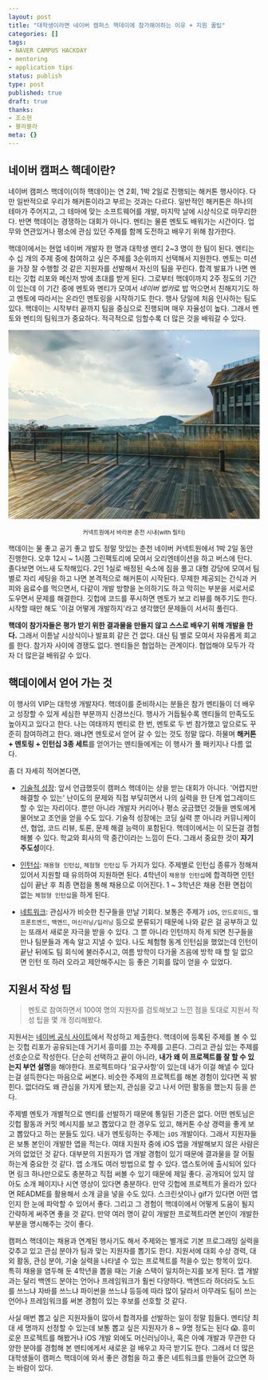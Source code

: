 ```yaml
---
layout: post
title: "대학생이라면 네이버 캠퍼스 핵데이에 참가해야하는 이유 + 지원 꿀팁"
categories: []
tags:
- NAVER CAMPUS HACKDAY
- mentoring
- application tips
status: publish
type: post
published: true
draft: true
thanks: 
- 조소현
- 블라블라
meta: {}
---
```


## 네이버 캠퍼스 핵데이란?

네이버 캠퍼스 핵데이(이하 핵데이)는 연 2회, 1박 2일로 진행되는 해커톤 행사이다. 다만 일반적으로 우리가 해커톤이라고 부르는 것과는 다르다. 일반적인 해커톤은 하나의 테마가 주어지고, 그 테마에 맞는 소프트웨어를 개발, 마지막 날에 시상식으로 마무리한다. 반면 핵데이는 경쟁하는 대회가 아니다. 멘티는 물론 멘토도 배워가는 시간이다. 업무와 연관있거나 평소에 관심 있던 주제를 함께 도전하고 배우기 위해 참가한다. 

핵데이에서는 현업 네이버 개발자 한 명과 대학생 멘티 2~3 명이 한 팀이 된다. 멘티는 수 십 개의 주제 중에 참여하고 싶은 주제를 3순위까지 선택해서 지원한다. 멘토는 미션을 가장 잘 수행할 것 같은 지원자를 선발해서 자신의 팀을 꾸린다. 합격 발표가 나면 멘티는 깃헙 리포와 메신저 방에 초대를 받게 된다. 그로부터 핵데이까지 2주 정도의 기간이 있는데 이 기간 중에 멘토와 멘티가 모여서 *네이버 법카*로 밥 먹으면서 친해지기도 하고 멘토에 따라서는 온라인 멘토링을 시작하기도 한다. 행사 당일에 처음 인사하는 팀도 있다. 핵데이는 시작부터 끝까지 팀을 중심으로 진행되며 매우 자율성이 높다. 그래서 멘토와 멘티의 팀워크가 중요하다. 적극적으로 임할수록 더 많은 것을 배워갈 수 있다. 

<img src="/assets/posts/naver-connect-one.JPG" />
<p style="text-align: center;"><small>커넥트원에서 바라본 춘천 시내(with 필터)</small></p>

핵데이는 물 좋고 공기 좋고 밥도 정말 맛있는 춘천 네이버 커넥트원에서 1박 2일 동안 진행한다. 오후 12시 ~ 1시쯤 그린팩토리에 모여서 오리엔테이션을 하고 버스에 탄다. 졸다보면 어느새 도착해있다. 2인 1실로 배정된 숙소에 짐을 풀고 대형 강당에 모여서 팀 별로 자리 세팅을 하고 나면 본격적으로 해커톤이 시작된다. 무제한 제공되는 간식과 커피와 음료수를 먹으면서, 다같이 개발 방향을 논의하기도 하고 막히는 부분을 서로서로 도우면서 문제를 해결한다. 깃헙에 코드를 푸시하면 멘토가 보고 리뷰를 해주기도 한다. 시작할 때만 해도 '이걸 어떻게 개발하지'라고 생각했던 문제들이 서서히 풀린다.

**핵데이 참가자들은 평가 받기 위한 결과물을 만들지 않고 스스로 배우기 위해 개발을 한다.** 그래서 이튿날 시상식이나 발표회 같은 건 없다. 대신 팀 별로 모여서 자유롭게 회고를 한다. 참가자 사이에 경쟁도 없다. 멘티들은 협업하는 관계이다. 협업해야 모두가 각자 더 많은걸 배워갈 수 있다.

## 핵데이에서 얻어 가는 것

이 행사의 VIP는 대학생 개발자다. 핵데이를 준비하시는 분들은 참가 멘티들이 더 배우고 성장할 수 있게 세심한 부분까지 신경쓰신다. 행사가 거듭될수록 멘티들의 만족도도 높아지고 있다고 한다. 나는 여태까지 멘티로 한 번, 멘토로 두 번 참가했고 앞으로도 꾸준히 참여하려고 한다. 왜냐면 멘토로서 얻어 갈 수 있는 것도 정말 많다. 하물며 **해커톤 + 멘토링 + 인턴십 3종 세트**를 얻어가는 멘티들에게는 이 행사가 풀 패키지나 다름 없다. 

좀 더 자세히 적어본다면,

- <U>기술적 성장</U>: 앞서 언급했듯이 캠퍼스 핵데이는 상을 받는 대회가 아니다. '어렵지만 해결할 수 있는' 난이도의 문제와 직접 부딪히면서 나의 실력을 한 단계 업그레이드할 수 있는 자리이다. 뿐만 아니라 개발자 커리어나 평소 궁금했던 것들을 멘토에게 물어보고 조언을 얻을 수도 있다. 기술적 성장에는 코딩 실력 뿐 아니라 커뮤니케이션, 협업, 코드 리뷰, 토론, 문제 해결 능력이 포함된다. 핵데이에서는 이 모든걸 경험해볼 수 있다. 학교와 회사의 딱 중간이라는 느낌이 든다. 그래서 중요한 것이 **자기 주도성**이다. 

- <U>인턴십</U>: `채용형 인턴십`, `체험형 인턴십` 두 가지가 있다. 주제별로 인턴십 종류가 정해져 있어서 지원할 때 유의하여 지원하면 된다. 4학년이 `채용형 인턴십`에 합격하면 인턴십이 끝난 후 최종 면접을 통해 채용으로 이어진다. 1 ~ 3학년은 채용 전환 면접이 없는 `체험형 인턴십`을 하게 된다. 

- <U>네트워크</U>: 관심사가 비슷한 친구들을 만날 기회다. 보통은 주제가 `iOS`, `안드로이드`, `웹프론트엔드`, `백엔드`, `머신러닝/딥러닝` 등으로 분류되기 때문에 나와 같은 걸 공부하고 있는 또래서 새로운 자극을 받을 수 있다. 그 뿐 아니라 인턴까지 하게 되면 친구들을 만나 팀분들과 계속 알고 지낼 수 있다. 나도 체험형 동계 인턴십을 했었는데 인턴이 끝난 뒤에도 팀 회식에 불러주시고, 여름 방학이 다가올 즈음에 방학 때 할 일 없으면 인턴 또 하러 오라고 제안해주시는 등 좋은 기회를 많이 얻을 수 있었다.

## 지원서 작성 팁

> 멘토로 참여하면서 100여 명의 지원자를 검토해보고 느낀 점을 토대로 지원서 작성 팁을 몇 개 정리해봤다. 

지원서는 [네이버 공식 사이트](https://recruit.navercorp.com/naver/job/list/developer)에서 작성하고 제출한다. 핵데이에 등록된 주제를 볼 수 있는 깃헙 리포가 공유되는데 거기서 흥미를 끄는 주제를 고른다. 그리고 관심 있는 주제를 선호순으로 작성한다. 단순히 선택하고 끝이 아니라, **내가 왜 이 프로젝트를 잘 할 수 있는지 부연 설명**을 해야한다. 프로젝트마다 '요구사항'이 있는데 내가 이걸 해낼 수 있다는걸 설득한다는 마음으로 써본다. 비슷한 주제의 프로젝트를 해본 경험이 있다면 꼭 밝힌다. 없더라도 왜 관심을 가지게 됐는지, 관심을 갖고 나서 어떤 활동을 했는지 등을 쓴다.

주제별 멘토가 개별적으로 멘티를 선발하기 때문에 통일된 기준은 없다. 어떤 멘토님은 깃헙 활동과 커밋 메시지를 보고 뽑았다고 한 경우도 있고, 해커톤 수상 경력을 좋게 보고 뽑았다고 하는 분들도 있다. 내가 멘토링하는 주제는 `iOS` 개발이다. 그래서 지원자들은 보통 본인이 개발한 앱을 적는다. 여태 지원자 중에 iOS 앱을 개발해보지 않은 사람은 거의 없었던 것 같다. 대부분의 지원자가 앱 개발 경험이 있기 때문에 결과물을 잘 어필하는게 중요한 것 같다. 앱 소개도 여러 방법으로 할 수 있다. 앱스토어에 출시되어 있다면 링크 하나만으로도 충분하고 직접 써볼 수 있기 때문에 제일 좋다. 공개되어 있지 않아도 소개 페이지나 시연 영상이 있다면 충분하다. 만약 깃헙에 프로젝트가 올라가 있다면 README를 활용해서 소개 글을 넣을 수도 있다. 스크린샷이나 gif가 있다면 어떤 앱인지 한 눈에 파악할 수 있어서 좋다. 그리고 그 경험이 핵데이에서 어떻게 도움이 될지 간략하게 써주면 좋을 것 같다. 만약 여러 명이 같이 개발한 프로젝트라면 본인이 개발한 부분을 명시해주는 것이 좋다.

캠퍼스 핵데이는 채용과 연계된 행사기도 해서 주제와는 별개로 기본 프로그래밍 실력을 갖추고 있고 관심 분야가 팀과 맞는 지원자를 뽑기도 한다. 지원서에 대회 수상 경력, 대외 활동, 관심 분야, 기술 실력을 나타낼 수 있는 프로젝트를 적을수 있는 항목이 있다. 특히 채용을 염두해 둔 4학년을 뽑을 때는 기술 스택이 일치하는지를 보게 된다. 앱 개발과는 달리 백엔드 분야는 언어나 프레임워크가 훨씬 다양하다. 백엔드라 하더라도 노드를 쓰느냐 자바를 쓰느냐 파이썬을 쓰느냐 등등에 따라 많이 달라서 아무래도 팀이 쓰는 언어나 프레임워크를 써본 경험이 있는 후보를 선호할 것 같다. 

사실 매번 뽑고 싶은 지원자들이 많아서 합격자를 선발하는 일이 정말 힘들다. 멘티당 최대 세 명까지 선정할 수 있는데 보통 뽑고 싶은 지원자가 8 ~ 9명 정도는 된다 😱. 흥미로운 프로젝트를 해봤거나 iOS 개발 외에도 머신러닝이나, 혹은 아예 개발과 무관한 다양한 분야를 경험해 본 멘티에게서 새로운 걸 배우고 자극 받기도 한다. 그래서 더 많은 대학생들이 캠퍼스 핵데이에 와서 좋은 경험을 하고 좋은 네트워크를 만들어 갔으면 하는 바람이 있다. 
